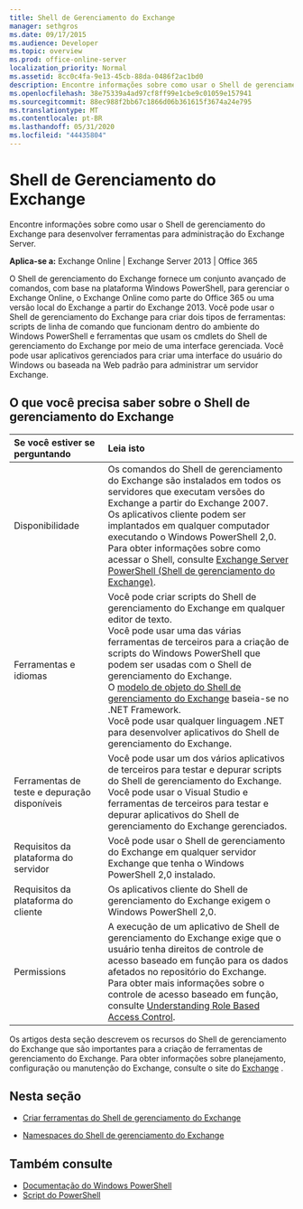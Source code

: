 ```yaml
---
title: Shell de Gerenciamento do Exchange
manager: sethgros
ms.date: 09/17/2015
ms.audience: Developer
ms.topic: overview
ms.prod: office-online-server
localization_priority: Normal
ms.assetid: 8cc0c4fa-9e13-45cb-88da-0486f2ac1bd0
description: Encontre informações sobre como usar o Shell de gerenciamento do Exchange para desenvolver ferramentas para administração do Exchange Server.
ms.openlocfilehash: 38e75339a4ad97cf8ff99e1cbe9c01059e157941
ms.sourcegitcommit: 88ec988f2bb67c1866d06b361615f3674a24e795
ms.translationtype: MT
ms.contentlocale: pt-BR
ms.lasthandoff: 05/31/2020
ms.locfileid: "44435804"
---
```

# <a name="exchange-management-shell"></a>Shell de Gerenciamento do Exchange

Encontre informações sobre como usar o Shell de gerenciamento do Exchange para desenvolver ferramentas para administração do Exchange Server.
  
**Aplica-se a:** Exchange Online | Exchange Server 2013 | Office 365
  
O Shell de gerenciamento do Exchange fornece um conjunto avançado de comandos, com base na plataforma Windows PowerShell, para gerenciar o Exchange Online, o Exchange Online como parte do Office 365 ou uma versão local do Exchange a partir do Exchange 2013. Você pode usar o Shell de gerenciamento do Exchange para criar dois tipos de ferramentas: scripts de linha de comando que funcionam dentro do ambiente do Windows PowerShell e ferramentas que usam os cmdlets do Shell de gerenciamento do Exchange por meio de uma interface gerenciada. Você pode usar aplicativos gerenciados para criar uma interface do usuário do Windows ou baseada na Web padrão para administrar um servidor Exchange. 
  
## <a name="what-you-need-to-know-about-the-exchange-management-shell"></a>O que você precisa saber sobre o Shell de gerenciamento do Exchange

|Se você estiver se perguntando|Leia isto|
|:-----|:-----|
|Disponibilidade  <br/> |Os comandos do Shell de gerenciamento do Exchange são instalados em todos os servidores que executam versões do Exchange a partir do Exchange 2007.<br/>Os aplicativos cliente podem ser implantados em qualquer computador executando o Windows PowerShell 2,0.<br/> Para obter informações sobre como acessar o Shell, consulte [Exchange Server PowerShell (Shell de gerenciamento do Exchange)](https://docs.microsoft.com/powershell/exchange/exchange-server/exchange-management-shell?view=exchange-ps).  <br/> |
|Ferramentas e idiomas  <br/> |Você pode criar scripts do Shell de gerenciamento do Exchange em qualquer editor de texto.<br/>Você pode usar uma das várias ferramentas de terceiros para a criação de scripts do Windows PowerShell que podem ser usadas com o Shell de gerenciamento do Exchange.  <br/> O [modelo de objeto do Shell de gerenciamento do Exchange](exchange-management-shell-namespaces.md) baseia-se no .NET Framework.<br/>Você pode usar qualquer linguagem .NET para desenvolver aplicativos do Shell de gerenciamento do Exchange.  <br/> |
|Ferramentas de teste e depuração disponíveis  <br/> |Você pode usar um dos vários aplicativos de terceiros para testar e depurar scripts do Shell de gerenciamento do Exchange.  <br/> Você pode usar o Visual Studio e ferramentas de terceiros para testar e depurar aplicativos do Shell de gerenciamento do Exchange gerenciados.  <br/> |
|Requisitos da plataforma do servidor  <br/> |Você pode usar o Shell de gerenciamento do Exchange em qualquer servidor Exchange que tenha o Windows PowerShell 2,0 instalado.  <br/> |
|Requisitos da plataforma do cliente  <br/> |Os aplicativos cliente do Shell de gerenciamento do Exchange exigem o Windows PowerShell 2,0.  <br/> |
|Permissions  <br/> |A execução de um aplicativo de Shell de gerenciamento do Exchange exige que o usuário tenha direitos de controle de acesso baseado em função para os dados afetados no repositório do Exchange.<br/>Para obter mais informações sobre o controle de acesso baseado em função, consulte [Understanding Role Based Access Control](https://technet.microsoft.com/library/dd298183.aspx).  <br/> |
   
Os artigos desta seção descrevem os recursos do Shell de gerenciamento do Exchange que são importantes para a criação de ferramentas de gerenciamento do Exchange. Para obter informações sobre planejamento, configuração ou manutenção do Exchange, consulte o site do [Exchange](https://docs.microsoft.com/exchange/) .
  
## <a name="in-this-section"></a>Nesta seção

- [Criar ferramentas do Shell de gerenciamento do Exchange](create-exchange-management-shell-tools.md)
    
- [Namespaces do Shell de gerenciamento do Exchange](exchange-management-shell-namespaces.md)
    
## <a name="see-also"></a>Também consulte
  
- [Documentação do Windows PowerShell](https://docs.microsoft.com/powershell/scripting/getting-started/getting-started-with-windows-powershell?view=powershell-6)
- [Script do PowerShell](https://docs.microsoft.com/powershell/scripting/powershell-scripting?view=powershell-6)
    

